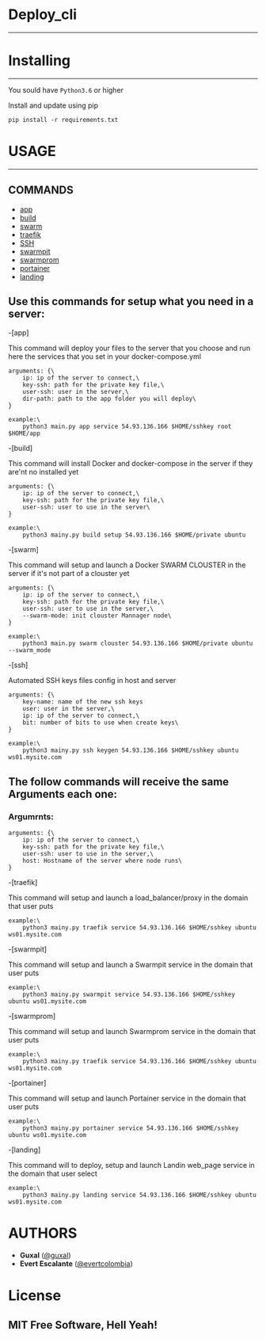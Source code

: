 # Deploy_cli
------------

# Installing
------------

You sould have ```Python3.6``` or higher

Install and update using pip
```
pip install -r requirements.txt
```
# USAGE
---------

## COMMANDS
- [app](#app)
- [build](#build)
- [swarm](#swarm)
- [traefik](#traefik)
- [SSH](#ssh)
- [swarmpit](#swarmpit)
- [swarmprom](#swarmprom)
- [portainer](#portainer)
- [landing](#landing)

## Use this commands for setup what you need  in a server:

-[app]

This command will deploy your files to the server that you choose and run here the services that you set in your docker-compose.yml

    arguments: {\
        ip: ip of the server to connect,\
        key-ssh: path for the private key file,\
        user-ssh: user in the server,\
        dir-path: path to the app folder you will deploy\
    }

    example:\
        python3 main.py app service 54.93.136.166 $HOME/sshkey root $HOME/app
    
-[build]

This command will install Docker and docker-compose in the server if they are'nt no installed yet

    arguments: {\
        ip: ip of the server to connect,\
        key-ssh: path for the private key file,\
        user-ssh: user to use in the server\
    }

    example:\
        python3 mainy.py build setup 54.93.136.166 $HOME/private ubuntu

-[swarm]

This command will setup and launch a Docker SWARM CLOUSTER  in the server if it's not part of a clouster yet

    arguments: {\
        ip: ip of the server to connect,\
        key-ssh: path for the private key file,\
        user-ssh: user to use in the server,\
        --swarm-mode: init clouster Mannager node\
    }

    example:\
        python3 main.py swarm clouster 54.93.136.166 $HOME/private ubuntu --swarm_mode
        
-[ssh]

Automated SSH keys files config in host and server

    arguments: {\
        key-name: name of the new ssh keys
        user: user in the server,\
        ip: ip of the server to connect,\
        bit: number of bits to use when create keys\
    }

    example:\
        python3 mainy.py ssh keygen 54.93.136.166 $HOME/sshkey ubuntu ws01.mysite.com


## The follow commands will receive the same Arguments each one:

  ### Argumrnts:
  
    arguments: {\
        ip: ip of the server to connect,\
        key-ssh: path for the private key file,\
        user-ssh: user to use in the server,\
        host: Hostname of the server where node runs\
    }

-[traefik]

This command will setup and launch a load_balancer/proxy  in the domain that user puts
  
    example:\
        python3 mainy.py traefik service 54.93.136.166 $HOME/sshkey ubuntu ws01.mysite.com

-[swarmpit]

This command will setup and launch a Swarmpit service in the domain that user puts
    
    example:\
        python3 mainy.py swarmpit service 54.93.136.166 $HOME/sshkey ubuntu ws01.mysite.com

-[swarmprom]

This command will setup and launch Swarmprom service in the domain that user puts

    example:\
        python3 mainy.py traefik service 54.93.136.166 $HOME/sshkey ubuntu ws01.mysite.com
    

-[portainer]

This command will setup and launch Portainer service in the domain that user puts

    example:\
        python3 mainy.py portainer service 54.93.136.166 $HOME/sshkey ubuntu ws01.mysite.com
    

-[landing]

This command will to deploy, setup and launch Landin web_page service in the domain that user select

    example:\
        python3 mainy.py landing service 54.93.136.166 $HOME/sshkey ubuntu ws01.mysite.com


# AUTHORS
* **Guxal** ([@guxal](https://github.com/guxal))
* **Evert Escalante** ([@evertcolombia](https://github.com/evertcolombia))


# License
## MIT Free Software, Hell Yeah!
